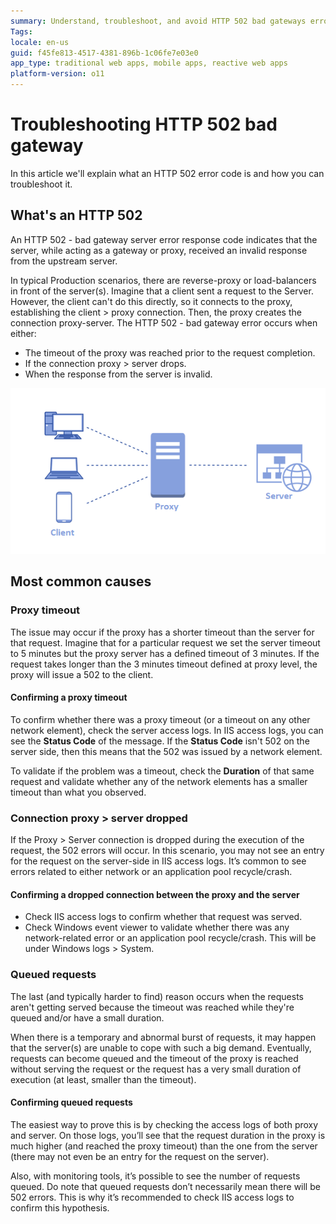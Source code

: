 ```yaml
---
summary: Understand, troubleshoot, and avoid HTTP 502 bad gateways errors on your OutSystems applications.
Tags: 
locale: en-us
guid: f45fe813-4517-4381-896b-1c06fe7e03e0
app_type: traditional web apps, mobile apps, reactive web apps
platform-version: o11
---
```


# Troubleshooting HTTP 502 bad gateway 

In this article we'll explain what an HTTP 502 error code is and how you can troubleshoot it.

## What's an HTTP 502

An HTTP 502 - bad gateway server error response code indicates that the server, while acting as a gateway or proxy, received an invalid response from the upstream server.

In typical Production scenarios, there are reverse-proxy or load-balancers in front of the server(s). 
Imagine that a client sent a request to the Server. However, the client can't do this directly, so it connects to the proxy, establishing the client > proxy connection. 
Then, the proxy creates the connection proxy-server. The HTTP 502 - bad gateway error occurs when either:

* The timeout of the proxy was reached prior to the request completion.
* If the connection proxy > server drops.
* When the response from the server is invalid.

![Client-server communications managed by a proxy](images/troubleshoot-502.png)

## Most common causes

### Proxy timeout

The issue may occur if the proxy has a shorter timeout than the server for that request. Imagine that for a particular request we set the server timeout to 5 minutes but the proxy server has a defined timeout of 3 minutes. If the request takes longer than the 3 minutes timeout defined at proxy level,  the proxy will issue a 502 to the client.

#### Confirming a proxy timeout

To confirm whether there was a proxy timeout (or a timeout on any other network element), check the server access logs. In IIS access logs, you can see the **Status Code** of the message. If the **Status Code** isn't 502 on the server side, then this means that the 502 was issued by a network element.

To validate if the problem was a timeout, check the **Duration** of that same request and validate whether any of the network elements has a smaller timeout than what you observed.

### Connection proxy > server dropped

If the Proxy > Server connection is dropped during the execution of the request, the 502 errors will occur. In this scenario, you may not see an entry for the request on the server-side in IIS access logs. It’s common to see errors related to either network or an application pool recycle/crash.

#### Confirming a dropped connection between the proxy and the server

* Check IIS access logs to confirm whether that request was served.
* Check Windows event viewer to validate whether there was any network-related error or an application pool recycle/crash. This will be under Windows logs > System.

### Queued requests

The last (and typically harder to find) reason occurs when the requests aren't getting served because the timeout was reached while they're queued and/or have a small duration.

When there is a temporary and abnormal burst of requests, it may happen that the server(s) are unable to cope with such a big demand. Eventually, requests can become queued and the timeout of the proxy is reached without serving the request or the request has a very small duration of execution (at least, smaller than the timeout).

#### Confirming queued requests

The easiest way to prove this is by checking the access logs of both proxy and server. On those logs, you’ll see that the request duration in the proxy is much higher (and reached the proxy timeout) than the one from the server (there may not even be an entry for the request on the server).

Also, with monitoring tools, it’s possible to see the number of requests queued. Do note that queued requests don’t necessarily mean there will be 502 errors. This is why it’s recommended to check IIS access logs to confirm this hypothesis.




